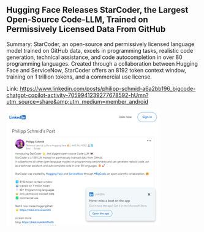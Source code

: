 ## Hugging Face Releases StarCoder, the Largest Open-Source Code-LLM, Trained on Permissively Licensed Data From GitHub
Summary: StarCoder, an open-source and permissively licensed language model trained on GitHub data, excels in programming tasks, realistic code generation, technical assistance, and code autocompletion in over 80 programming languages. Created through a collaboration between Hugging Face and ServiceNow, StarCoder offers an 8192 token context window, training on 1 trillion tokens, and a commercial use license.

Link: https://www.linkedin.com/posts/philipp-schmid-a6a2bb196_bigcode-chatgpt-copilot-activity-7059941239277678592-hUmn?utm_source=share&amp;utm_medium=member_android

<img src="/img/db5e758b-99f4-47fb-88a4-4e5126ccaf57.png" width="400" />
<br/><br/>

